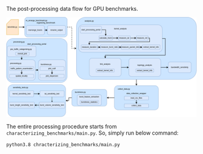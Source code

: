 The post-processing data flow for GPU benchmarks.

![plot](scripts/misc/dataflow.png)

The entire processing procedure starts from ```characterizing_benchmarks/main.py```. So, simply run below command:

```commandline
python3.8 chracterizing_benchmarks/main.py
```
